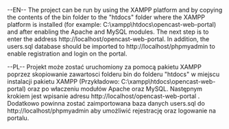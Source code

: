 --EN--
The project can be run by using the XAMPP platform and by copying the contents of the bin folder to the "htdocs" folder where the XAMPP platform is installed (for example: C:\xampp\htdocs\opencast-web-portal) and after enabling the Apache and MySQL modules. The next step is to enter the address http://localhost/opencast-web-portal.
In addition, the users.sql database should be imported to http://localhost/phpmyadmin to enable registration and login on the portal.


--PL--
Projekt może zostać uruchomiony za pomocą pakietu XAMPP poprzez skopiowanie zawartosci folderu bin do folderu "htdocs" w miejscu instalacji pakietu XAMPP (Przykładowo: C:\xampp\htdocs\opencast-web-portal) oraz po właczeniu modułów Apache oraz MySQL. Następnym krokiem jest wpisanie adresu http://localhost/opencast-web-portal .
Dodatkowo powinna zostać zaimportowana baza danych users.sql do http://localhost/phpmyadmin aby umożliwić rejestrację oraz logowanie na portalu.
